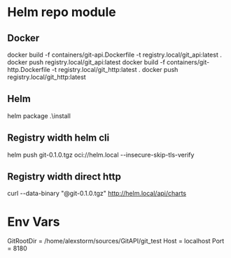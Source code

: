 # Helm repo module 

## Docker
docker build  -f containers/git-api.Dockerfile -t registry.local/git_api:latest .
docker push registry.local/git_api:latest
docker build -f containers/git-http.Dockerfile  -t registry.local/git_http:latest .
docker push registry.local/git_http:latest

## Helm
helm package .\install

## Registry width helm cli
helm push git-0.1.0.tgz  oci://helm.local --insecure-skip-tls-verify

## Registry width direct http
curl --data-binary "@git-0.1.0.tgz" http://helm.local/api/charts

# Env Vars
GitRootDir = /home/alexstorm/sources/GitAPI/git_test
Host = localhost
Port = 8180

